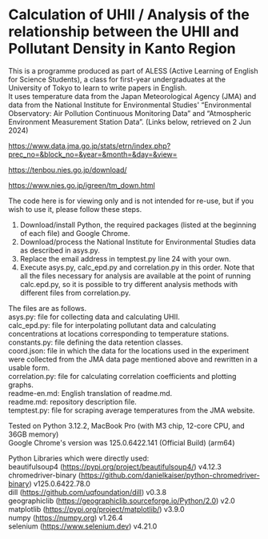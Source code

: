 # Calculation of UHII / Analysis of the relationship between the UHII and Pollutant Density in Kanto Region

This is a programme produced as part of ALESS (Active Learning of English for Science Students), a class for first-year undergraduates at the University of Tokyo to learn to write papers in English.  
It uses temperature data from the Japan Meteorological Agency (JMA) and data from the National Institute for Environmental Studies' “Environmental Observatory: Air Pollution Continuous Monitoring Data” and “Atmospheric Environment Measurement Station Data”. (Links below, retrieved on 2 Jun 2024)

https://www.data.jma.go.jp/stats/etrn/index.php?prec_no=&block_no=&year=&month=&day=&view=

https://tenbou.nies.go.jp/download/

https://www.nies.go.jp/igreen/tm_down.html

The code here is for viewing only and is not intended for re-use, but if you wish to use it, please follow these steps.
1. Download/install Python, the required packages (listed at the beginning of each file) and Google Chrome.
2. Download/process the National Institute for Environmental Studies data as described in asys.py.
3. Replace the email address in temptest.py line 24 with your own.
4. Execute asys.py, calc_epd.py and correlation.py in this order.
Note that all the files necessary for analysis are available at the point of running calc.epd.py, so it is possible to try different analysis methods with different files from correlation.py.

The files are as follows.  
asys.py: file for collecting data and calculating UHII.  
calc_epd.py: file for interpolating pollutant data and calculating concentrations at locations corresponding to temperature stations.  
constants.py: file defining the data retention classes.  
coord.json: file in which the data for the locations used in the experiment were collected from the JMA data page mentioned above and rewritten in a usable form.  
correlation.py: file for calculating correlation coefficients and plotting graphs.  
readme-en.md: English translation of readme.md.  
readme.md: repository description file.  
temptest.py: file for scraping average temperatures from the JMA website.

Tested on Python 3.12.2, MacBook Pro (with M3 chip, 12-core CPU, and 36GB memory)  
Google Chrome's version was 125.0.6422.141 (Official Build) (arm64)

Python Libraries which were directly used:  
beautifulsoup4 (https://pypi.org/project/beautifulsoup4/) v4.12.3  
chromedriver-binary (https://github.com/danielkaiser/python-chromedriver-binary) v125.0.6422.78.0  
dill (https://github.com/uqfoundation/dill) v0.3.8  
geographiclib (https://geographiclib.sourceforge.io/Python/2.0) v2.0  
matplotlib (https://pypi.org/project/matplotlib/) v3.9.0  
numpy (https://numpy.org) v1.26.4  
selenium (https://www.selenium.dev) v4.21.0